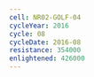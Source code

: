```yaml
---
cell: NR02-GOLF-04
cycleYear: 2016
cycle: 08
cycleDate: 2016-08
resistance: 354000
enlightened: 426000 
---
```

      